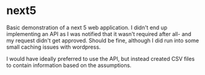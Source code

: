 # next5

Basic demonstration of a next 5 web application.
I didn't end up implementing an API as I was notified that it wasn't required after all- and my request didn't get approved.
Should be fine, although I did run into some small caching issues with wordpress.

I would have ideally preferred to use the API, but instead created CSV files to contain information based on the assumptions.
